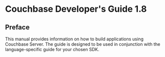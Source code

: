 <a id="couchbase-devguide-1-8"></a>

# Couchbase Developer's Guide 1.8

<a id="couchbase-devguide-preface"></a>

## Preface

This manual provides information on how to build applications using Couchbase
Server. The guide is designed to be used in conjunction with the
language-specific guide for your chosen SDK.

<a id="couchbase-introduction"></a>
